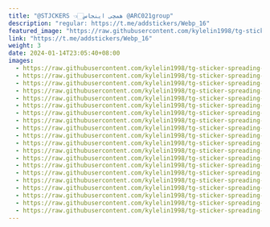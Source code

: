 ```yaml
---
title: "@STJCKERS 👈🏻همچی اینجاس @ARC021group"
description: "regular: https://t.me/addstickers/Webp_16"
featured_image: "https://raw.githubusercontent.com/kylelin1998/tg-sticker-spreading-worldwide-images/main/img/c794909c-5e0f-48f0-82c3-fe791fb9e638.jpg"
link: "https://t.me/addstickers/Webp_16"
weight: 3
date: 2024-01-14T23:05:40+08:00
images:
  - https://raw.githubusercontent.com/kylelin1998/tg-sticker-spreading-worldwide-images/main/img/c794909c-5e0f-48f0-82c3-fe791fb9e638.jpg
  - https://raw.githubusercontent.com/kylelin1998/tg-sticker-spreading-worldwide-images/main/img/97648d1d-7159-4daa-bc8e-17718fb7a9af.jpg
  - https://raw.githubusercontent.com/kylelin1998/tg-sticker-spreading-worldwide-images/main/img/e03c4dc2-2d29-41a1-bcb8-7214fef18712.jpg
  - https://raw.githubusercontent.com/kylelin1998/tg-sticker-spreading-worldwide-images/main/img/10edc1ae-2549-4157-a569-4930149534ab.jpg
  - https://raw.githubusercontent.com/kylelin1998/tg-sticker-spreading-worldwide-images/main/img/1517928c-5be1-4014-b900-33d7af2b7aea.jpg
  - https://raw.githubusercontent.com/kylelin1998/tg-sticker-spreading-worldwide-images/main/img/3b295cd6-cdc0-4e5b-82a9-61bce4fb0b66.jpg
  - https://raw.githubusercontent.com/kylelin1998/tg-sticker-spreading-worldwide-images/main/img/2180c3f1-1b46-4849-acf0-1b92d2b39225.jpg
  - https://raw.githubusercontent.com/kylelin1998/tg-sticker-spreading-worldwide-images/main/img/8da9a0d3-94e9-4a7a-88ea-1e7364607c73.jpg
  - https://raw.githubusercontent.com/kylelin1998/tg-sticker-spreading-worldwide-images/main/img/a2df2572-67c4-433f-bc1c-14e1e6db63e5.jpg
  - https://raw.githubusercontent.com/kylelin1998/tg-sticker-spreading-worldwide-images/main/img/bafcb85f-8dde-4bcb-bfe0-3110ffc330ed.jpg
  - https://raw.githubusercontent.com/kylelin1998/tg-sticker-spreading-worldwide-images/main/img/467756ee-a1e9-4ad7-85f1-459c2d6fc4fb.jpg
  - https://raw.githubusercontent.com/kylelin1998/tg-sticker-spreading-worldwide-images/main/img/cf8dea55-b8d8-4df5-8611-dc9841cb9fa7.jpg
  - https://raw.githubusercontent.com/kylelin1998/tg-sticker-spreading-worldwide-images/main/img/6f179f93-57fd-4c4d-82d7-d576647db224.jpg
  - https://raw.githubusercontent.com/kylelin1998/tg-sticker-spreading-worldwide-images/main/img/e0a30508-5bf1-44a6-b3c8-f6f59317ce4b.jpg
  - https://raw.githubusercontent.com/kylelin1998/tg-sticker-spreading-worldwide-images/main/img/7fb75d2c-23ed-4ff3-9434-23b5a55f8185.jpg
  - https://raw.githubusercontent.com/kylelin1998/tg-sticker-spreading-worldwide-images/main/img/13b078f0-eb88-42c4-9acd-7e122348c270.jpg
  - https://raw.githubusercontent.com/kylelin1998/tg-sticker-spreading-worldwide-images/main/img/fc4bfebb-6a18-405d-9769-8bbe188de362.jpg
  - https://raw.githubusercontent.com/kylelin1998/tg-sticker-spreading-worldwide-images/main/img/162c6220-f5e2-435b-adb6-10ce0c5eddfc.jpg
  - https://raw.githubusercontent.com/kylelin1998/tg-sticker-spreading-worldwide-images/main/img/c543c8cb-d81d-4ab2-b42d-2a734cb5abbe.jpg
  - https://raw.githubusercontent.com/kylelin1998/tg-sticker-spreading-worldwide-images/main/img/6a7c566b-0e5f-429e-ad7e-18f68ae1c607.jpg
---
```

